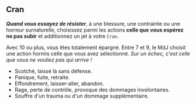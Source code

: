 ## Cran

***Quand vous essayez de résister***, à une blessure, une contrainte ou 
une horreur surnaturelle, choisissez parmi les actions **celle que vous
espérez ne pas subir** et additionnez un jet à votre `Cran`.

Avec 10 ou plus, vous êtes totalement épargné. Entre 7 et 9, le MdJ choisit
une action hormis celle que vous avez sélectionné. *Sur un échec, c'est celle
que vous ne vouliez pas
qui arrive !*

* Scotché, laissé là sans défense.
* Panique, fuite, retraite.
* Effondrement, laisser-aller, abandon.
* Rage, perte de contrôle, provoque des dommages involontaires.
* Souffre d'un trauma ou d'un dommage supplémentaire.


